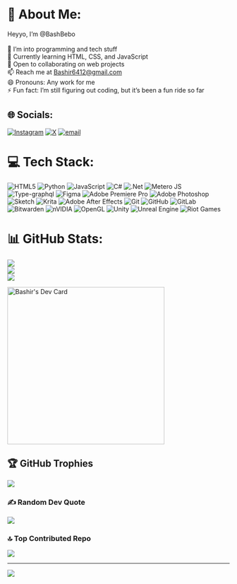 # 💫 About Me:
 Heyyo, I’m @BashBebo<br><br>👀 I’m into programming and tech stuff<br>🌱 Currently learning HTML, CSS, and JavaScript<br>💞️ Open to collaborating on web projects<br>📫 Reach me at Bashir6412@gmail.com<br>😄 Pronouns: Any work for me<br>⚡ Fun fact: I’m still figuring out coding, but it’s been a fun ride so far


## 🌐 Socials:
[![Instagram](https://img.shields.io/badge/Instagram-%23E4405F.svg?logo=Instagram&logoColor=white)](https://instagram.com/onlywith.bashir) [![X](https://img.shields.io/badge/X-black.svg?logo=X&logoColor=white)](https://x.com/Be8o_13) [![email](https://img.shields.io/badge/Email-D14836?logo=gmail&logoColor=white)](mailto:bashir6412@gmail.com) 

# 💻 Tech Stack:
![HTML5](https://img.shields.io/badge/html5-%23E34F26.svg?style=for-the-badge&logo=html5&logoColor=white) ![Python](https://img.shields.io/badge/python-3670A0?style=for-the-badge&logo=python&logoColor=ffdd54) ![JavaScript](https://img.shields.io/badge/javascript-%23323330.svg?style=for-the-badge&logo=javascript&logoColor=%23F7DF1E) ![C#](https://img.shields.io/badge/c%23-%23239120.svg?style=for-the-badge&logo=csharp&logoColor=white) ![.Net](https://img.shields.io/badge/.NET-5C2D91?style=for-the-badge&logo=.net&logoColor=white) ![Metero JS](https://img.shields.io/badge/meteorjs-%23d74c4c.svg?style=for-the-badge&logo=meteor&logoColor=white) ![Type-graphql](https://img.shields.io/badge/-TypeGraphQL-%23C04392?style=for-the-badge) ![Figma](https://img.shields.io/badge/figma-%23F24E1E.svg?style=for-the-badge&logo=figma&logoColor=white) ![Adobe Premiere Pro](https://img.shields.io/badge/Adobe%20Premiere%20Pro-9999FF.svg?style=for-the-badge&logo=Adobe%20Premiere%20Pro&logoColor=white) ![Adobe Photoshop](https://img.shields.io/badge/adobe%20photoshop-%2331A8FF.svg?style=for-the-badge&logo=adobe%20photoshop&logoColor=white) ![Sketch](https://img.shields.io/badge/Sketch-FFB387?style=for-the-badge&logo=sketch&logoColor=black) ![Krita](https://img.shields.io/badge/Krita-203759?style=for-the-badge&logo=krita&logoColor=EEF37B) ![Adobe After Effects](https://img.shields.io/badge/Adobe%20After%20Effects-9999FF.svg?style=for-the-badge&logo=Adobe%20After%20Effects&logoColor=white) ![Git](https://img.shields.io/badge/git-%23F05033.svg?style=for-the-badge&logo=git&logoColor=white) ![GitHub](https://img.shields.io/badge/github-%23121011.svg?style=for-the-badge&logo=github&logoColor=white) ![GitLab](https://img.shields.io/badge/gitlab-%23181717.svg?style=for-the-badge&logo=gitlab&logoColor=white) ![Bitwarden](https://img.shields.io/badge/bitwarden-%23175DDC.svg?style=for-the-badge&logo=bitwarden&logoColor=white) ![nVIDIA](https://img.shields.io/badge/nVIDIA-%2376B900.svg?style=for-the-badge&logo=nVIDIA&logoColor=white) ![OpenGL](https://img.shields.io/badge/OpenGL-white?logo=OpenGL&style=for-the-badge) ![Unity](https://img.shields.io/badge/unity-%23000000.svg?style=for-the-badge&logo=unity&logoColor=white) ![Unreal Engine](https://img.shields.io/badge/unrealengine-%23313131.svg?style=for-the-badge&logo=unrealengine&logoColor=white) ![Riot Games](https://img.shields.io/badge/riotgames-D32936.svg?style=for-the-badge&logo=riotgames&logoColor=white)
# 📊 GitHub Stats:
![](https://github-readme-stats.vercel.app/api?username=BashBebo&theme=dark&hide_border=false&include_all_commits=true&count_private=true)<br/>
![](https://github-readme-streak-stats.herokuapp.com/?user=BashBebo&theme=dark&hide_border=false)<br/>
![](https://github-readme-stats.vercel.app/api/top-langs/?username=BashBebo&theme=dark&hide_border=false&include_all_commits=true&count_private=true&layout=compact)

<a href="https://app.daily.dev/bashir57"><img src="https://api.daily.dev/devcards/v2/l3zO5pZEQJfXe0oEvMVhT.png?type=default&r=zmy" width="356" alt="Bashir's Dev Card"/></a>
## 🏆 GitHub Trophies
![](https://github-profile-trophy.vercel.app/?username=BashBebo&theme=radical&no-frame=false&no-bg=false&margin-w=4)

### ✍️ Random Dev Quote
![](https://quotes-github-readme.vercel.app/api?type=horizontal&theme=dark)

### 🔝 Top Contributed Repo
![](https://github-contributor-stats.vercel.app/api?username=BashBebo&limit=5&theme=dark&combine_all_yearly_contributions=true)

---
[![](https://visitcount.itsvg.in/api?id=BashBebo&icon=2&color=0)](https://visitcount.itsvg.in)
